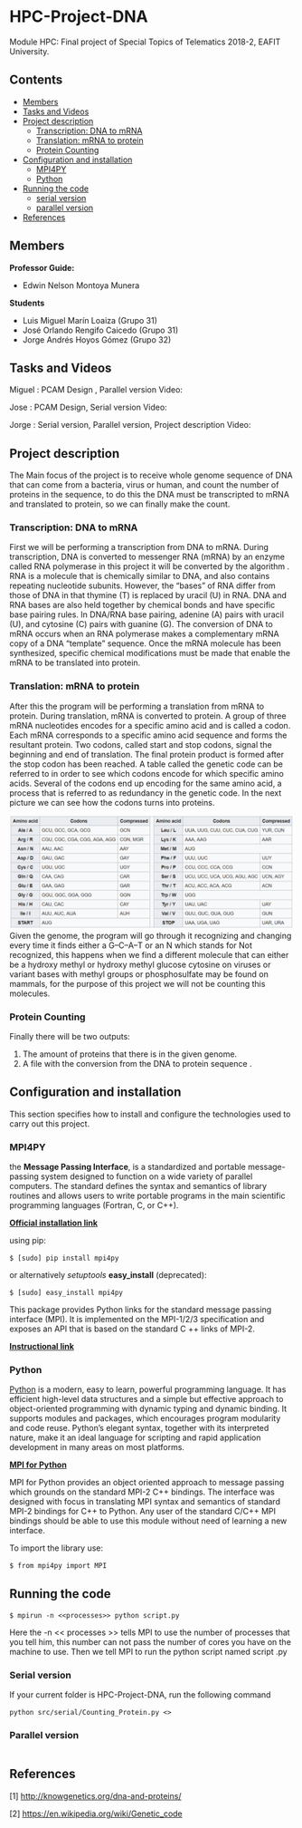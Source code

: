 # HPC-Project-DNA
Module HPC: Final project of Special Topics of Telematics 2018-2, EAFIT University.

## Contents

- [Members](#Members)
- [Tasks and Videos](#Tasks-and-Videos)
- [Project description](#Project-description)
	- [Transcription: DNA to mRNA](#Transcription-DNA-to-mRNA)
	- [Translation: mRNA to protein](#Translation-mRNA-to-protein)
	- [Protein Counting](#Protein-Counting)
- [Configuration and installation](#Configuration-and-installation)
	- [MPI4PY](#MPI4PY)
	- [Python](#Python)
- [Running the code](#Running-the-code)
	- [serial version](#serial-version)
	- [parallel version](#parallel-version)
- [References](#References)

## Members

**Professor Guide:**
- Edwin Nelson Montoya Munera

**Students**
- Luis Miguel Marín Loaiza (Grupo 31)
- José Orlando Rengifo Caicedo (Grupo 31)
- Jorge Andrés Hoyos Gómez (Grupo 32)

## Tasks and Videos

Miguel : PCAM Design , Parallel version
Video:

Jose : PCAM Design, Serial version
Video:

Jorge : Serial version, Parallel version, Project description
Video: 

## Project description
The Main focus of the project is to receive whole genome sequence of DNA that can come from a bacteria, virus or human, and count the number of proteins in the sequence, to do this the DNA must be transcripted to mRNA and translated to protein, so we can finally make the count.

### Transcription: DNA to mRNA

First we will be performing a transcription from DNA to mRNA. During transcription, DNA is converted to messenger RNA (mRNA) by an enzyme called RNA polymerase in this project it will be converted by the algorithm . RNA is a molecule that is chemically similar to DNA, and also contains repeating nucleotide subunits. However, the “bases” of RNA differ from those of DNA in that thymine (T) is replaced by uracil (U) in RNA. DNA and RNA bases are also held together by chemical bonds and have specific base pairing rules. In DNA/RNA base pairing, adenine (A) pairs with uracil (U), and cytosine (C) pairs with guanine (G). The conversion of DNA to mRNA occurs when an RNA polymerase makes a complementary mRNA copy of a DNA “template” sequence. Once the mRNA molecule has been synthesized, specific chemical modifications must be made that enable the mRNA to be translated into protein.

### Translation: mRNA to protein 

After this the program will be performing a translation from mRNA to protein. During translation, mRNA is converted to protein. A group of three mRNA nucleotides encodes for a specific amino acid and is called a codon. Each mRNA corresponds to a specific amino acid sequence and forms the resultant protein. Two codons, called start and stop codons, signal the beginning and end of translation. The final protein product is formed after the stop codon has been reached. A table called the genetic code can be referred to in order to see which codons encode for which specific amino acids. Several of the codons end up encoding for the same amino acid, a process that is referred to as redundancy in the genetic code.
In the next picture we can see how the codons turns into proteins.

![Project description](images/geneticCode.PNG)
Given the genome, the program will go through it recognizing and changing every time it finds either a G–C–A–T or an N which stands for Not recognized, this happens when we find a different molecule that can either be a hydroxy methyl or hydroxy methyl glucose cytosine on viruses or variant bases with methyl groups or phosphosulfate may be found on mammals, for the purpose of this project we will not be counting this molecules.

### Protein Counting
Finally there will be two outputs:
1. The amount of proteins that there is in the given genome.
2. A file with the conversion from the DNA to protein sequence .

## Configuration and installation

This section specifies how to install and configure the technologies used to carry out this project.

### MPI4PY

the **Message Passing Interface**, is a standardized and portable message-passing system designed to function on a wide variety of parallel computers. The standard defines the syntax and semantics of library routines and allows users to write portable programs in the main scientific programming languages (Fortran, C, or C++).

[**Official installation link**](https://pypi.org/project/mpi4py/)

using pip:
~~~
$ [sudo] pip install mpi4py
~~~

or alternatively _setuptools_  **easy_install** (deprecated):
~~~
$ [sudo] easy_install mpi4py
~~~

This package provides Python links for the standard message passing interface (MPI). It is implemented on the MPI-1/2/3 specification and exposes an API that is based on the standard C ++ links of MPI-2.




[**Instructional link**](https://rabernat.github.io/research_computing/parallel-programming-with-mpi-for-python.html)

### Python

[Python](https://www.python.org/) is a modern, easy to learn, powerful programming language. It has efficient high-level data structures and a simple but effective approach to object-oriented programming with dynamic typing and dynamic binding. It supports modules and packages, which encourages program modularity and code reuse. Python’s elegant syntax, together with its interpreted nature, make it an ideal language for scripting and rapid application development in many areas on most platforms.

[**MPI for Python**](https://mpi4py.readthedocs.io/en/stable/)

MPI for Python provides an object oriented approach to message passing which grounds on the standard MPI-2 C++ bindings. The interface was designed with focus in translating MPI syntax and semantics of standard MPI-2 bindings for C++ to Python. Any user of the standard C/C++ MPI bindings should be able to use this module without need of learning a new interface.

To import the library use:
~~~
$ from mpi4py import MPI
~~~

## Running the code

~~~
$ mpirun -n <<processes>> python script.py
~~~

Here the -n << processes >> tells MPI to use the number of processes that you tell him, this number can not pass the number of cores you have on the machine to use. Then we tell MPI to run the python script named script .py

### Serial version
If your current folder is HPC-Project-DNA, run the following command 
~~~
python src/serial/Counting_Protein.py <>
~~~

### Parallel version

~~~

~~~

## References
[1] http://knowgenetics.org/dna-and-proteins/

[2] https://en.wikipedia.org/wiki/Genetic_code
<!--stackedit_data:
eyJoaXN0b3J5IjpbLTIzNDAzMjE1MywtODg1NzU4MTExLDI2MT
k5NDExMiwtNTM4OTY0MTU0LDExNjg4MDE2ODQsLTI4OTk2ODE0
NCwtNDE5Nzc3NjE3LC02MjAwNTM0MjEsLTYxODMxMDIxNiwtND
g3NTQxNjgyLDEzNzAzMDgyNTEsNzc0NTgyODgzLDE2MDkyMDI1
MSwzNzEzMjI5MTAsMTkwMDY1ODQwNCwxMDg4NzA0MDE0LC0xMT
gzNDYyMDE1LC0xMDU3MDIxMjYwLC04Nzg2OTQyNzAsNDI0NTYw
NzFdfQ==
-->